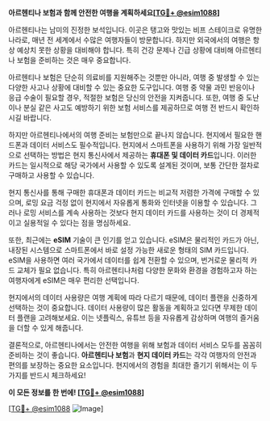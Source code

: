 **아르헨티나 보험과 함께 안전한 여행을 계획하세요[[TG💪+ @esim1088](https://t.me/s/esim1088)]**

아르헨티나는 남미의 진정한 보석입니다. 이곳은 탱고와 맛있는 비프 스테이크로 유명한 나라로, 매년 전 세계에서 수많은 여행자들이 방문합니다. 하지만 외국에서의 여행은 항상 예상치 못한 상황을 대비해야 합니다. 특히 건강 문제나 긴급 상황에 대비해 아르헨티나 보험을 준비하는 것은 매우 중요합니다.

아르헨티나 보험은 단순히 의료비를 지원해주는 것뿐만 아니라, 여행 중 발생할 수 있는 다양한 사고나 상황에 대비할 수 있는 중요한 도구입니다. 여행 중 약물 과민 반응이나 응급 수술이 필요할 경우, 적절한 보험은 당신의 안전을 지켜줍니다. 또한, 여행 중 도난이나 분실 같은 사고도 예방하기 위한 보험 서비스를 제공하므로 여행 전 반드시 확인하시길 바랍니다.

하지만 아르헨티나에서의 여행 준비는 보험만으로 끝나지 않습니다. 현지에서 필요한 핸드폰과 데이터 서비스도 필수적입니다. 현지에서 스마트폰을 사용하기 위해 가장 일반적으로 선택하는 방법은 현지 통신사에서 제공하는 **휴대폰 및 데이터 카드**입니다. 이러한 카드는 일시적으로 해당 국가에서 사용할 수 있도록 설계된 것이며, 보통 간단한 절차로 구매하고 사용할 수 있습니다.

현지 통신사를 통해 구매한 휴대폰과 데이터 카드는 비교적 저렴한 가격에 구매할 수 있으며, 로밍 요금 걱정 없이 현지에서 자유롭게 통화와 인터넷을 이용할 수 있습니다. 그러나 로밍 서비스를 계속 사용하는 것보다 현지 데이터 카드를 사용하는 것이 더 경제적이고 실용적일 수 있다는 점을 명심하세요.

또한, 최근에는 **eSIM** 기술이 큰 인기를 얻고 있습니다. eSIM은 물리적인 카드가 아닌, 내장된 시스템으로 스마트폰에서 바로 설정 가능한 새로운 형태의 SIM 카드입니다. eSIM을 사용하면 여러 국가에서 데이터를 쉽게 전환할 수 있으며, 번거로운 물리적 카드 교체가 필요 없습니다. 특히 아르헨티나처럼 다양한 문화와 환경을 경험하고자 하는 여행자에게 eSIM은 매우 편리한 선택입니다.

현지에서의 데이터 사용량은 여행 계획에 따라 다르기 때문에, 데이터 플랜을 신중하게 선택하는 것이 중요합니다. 데이터 사용량이 많은 활동을 계획하고 있다면 무제한 데이터 플랜을 고려해보세요. 이는 넷플릭스, 유튜브 등을 자유롭게 감상하며 여행의 즐거움을 더할 수 있게 해줍니다.

결론적으로, 아르헨티나에서는 안전한 여행을 위해 보험과 데이터 서비스 모두를 꼼꼼히 준비하는 것이 좋습니다. **아르헨티나 보험**과 **현지 데이터 카드**는 각각 여행자의 안전과 편의를 보장하는 중요한 요소입니다. 현지에서의 경험을 최대한 즐기기 위해서는 이 두 가지를 반드시 체크하세요!

**이 모든 정보를 한 번에! [[TG💪+ @esim1088](https://t.me/s/esim1088)]**

[[TG💪+ @esim1088](https://t.me/s/esim1088) ![Image](https://i.postimg.cc/Y0z9fWf4/image.png)]